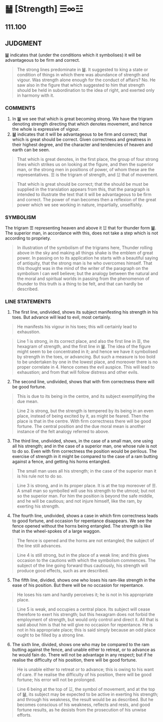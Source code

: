 # ䷡ [Strength] ☰∞☳

## 111.100

## JUDGMENT

䷡ indicates that (under the conditions which it symbolises) it will be advantageous to be firm and correct.

> The strong lines predominate in ䷡. It suggested to king a state or condition of things in which there was abundance of strength and vigour. Was strength alone enough for the conduct of affairs? No. He saw also in the figure that which suggested to him that strength should be held in subordination to the idea of right, and exerted only in harmony with it.

### COMMENTS

1. In ䷡ we see that which is great becoming strong. We have the trigram denoting strength directing that which denotes movement, and hence the whole is expressive of vigour.
2. ䷡ indicates that it will be advantageous to be firm and correct; that which is great should be correct. Given correctness and greatness in their highest degree, and the character and tendencies of heaven and earth can be seen.

> That which is great denotes, in the first place, the group of four strong lines which strikes us on looking at the figure, and then the superior man, or the strong men in positions of power, of whom these are the representatives. ☰ is the trigram of strength, and ☳ that of movement.

> That which is great should be correct; that the should be must be supplied in the translation appears from this, that the paragraph is intended to illustrate the text that it will be advantageous to be firm and correct. The power of man becomes then a reflexion of the great power which we see working in nature, impartially, unselfishly.

### SYMBOLISM

The trigram ☰ representing heaven and above it ☳ that for thunder form ䷡. The superior man, in accordance with this, does not take a step which is not according to propriety.

> In illustration of the symbolism of the trigrams here, Thunder rolling above in the sky and making all things shake is the emblem of great power. In passing on to its application he starts with a beautiful saying of antiquity, that the strong man is he who overcomes himself. That this thought was in the mind of the writer of the paragraph on the symbolism I can well believe; but the analogy between the natural and the moral and spiritual worlds in passing from the phenomenon of thunder to this truth is a thing to be felt, and that can hardly be described.

### LINE STATEMENTS

1. The first line, undivided, shows its subject manifesting his strength in his toes. But advance will lead to evil, most certainly.

> He manifests his vigour in his toes; this will certainly lead to exhaustion.

> Line 1 is strong, in its correct place, and also the first line in ☰, the hexagram of strength, and the first line in ䷡. The idea of the figure might seem to be concentrated in it; and hence we have it symbolised by strength in the toes, or advancing. But such a measure is too bold to be undertaken by one in the lowest place, and moreover there is no proper correlate in 4. Hence comes the evil auspice. This will lead to exhaustion; and from that will follow distress and other evils.

2. The second line, undivided, shows that with firm correctness there will be good fortune.

> This is due to its being in the centre, and its subject exemplifying the due mean.

> Line 2 is strong, but the strength is tempered by its being in an even place, instead of being excited by it, as might be feared. Then the place is that in the centre. With firm correctness there will be good fortune. The central position and the due moral mean is another instance of the felt analogy referred to above.

3. The third line, undivided, shows, in the case of a small man, one using all his strength; and in the case of a superior man, one whose rule is not to do so. Even with firm correctness the position would be perilous. The exercise of strength in it might be compared to the case of a ram butting against a fence, and getting his horns entangled.

> The small man uses all his strength; in the case of the superior man it is his rule not to do so.

> Line 3 is strong, and in its proper place. It is at the top moreover of ☰. A small man so symbolled will use his strength to the utmost; but not so the superior man. For him the position is beyond the safe middle, and he will be cautious; and not injure himself, like the ram, by exerting his strength.

4. The fourth line, undivided, shows a case in which firm correctness leads to good fortune, and occasion for repentance disappears. We see the fence opened without the horns being entangled. The strength is like that in the wheel-spokes of a large waggon.

> The fence is opened and the horns are not entangled; the subject of the line still advances.

> Line 4 is still strong, but in the place of a weak line; and this gives occasion to the cautions with which the symbolism commences. The subject of the line going forward thus cautiously, his strength will produce good effects, such as are described.

5. The fifth line, divided, shows one who loses his ram-like strength in the ease of his position. But there will be no occasion for repentance.

> He loses his ram and hardly perceives it; he is not in his appropriate place.

> Line 5 is weak, and occupies a central place. Its subject will cease therefore to exert his strength; but this hexagram does not forbid the employment of strength, but would only control and direct it. All that is said about him is that he will give no occasion for repentance. He is not in his appropriate place; this is said simply because an odd place ought to be filled by a strong line.

6. The sixth line, divided, shows one who may be compared to the ram butting against the fence, and unable either to retreat, or to advance as he would fain do. There will not be advantage in any respect; but if he realise the difficulty of his position, there will be good fortune.

> He is unable either to retreat or to advance; this is owing to his want of care. If he realise the difficulty of his position, there will be good fortune; his error will not be prolonged.

> Line 6 being at the top of ☳, the symbol of movement, and at the top of ䷡, its subject may be expected to be active in exerting his strength; and through his weakness, the result would be as described. But he becomes conscious of his weakness, reflects and rests, and good fortune results, as he desists from the prosecution of his unwise efforts.
